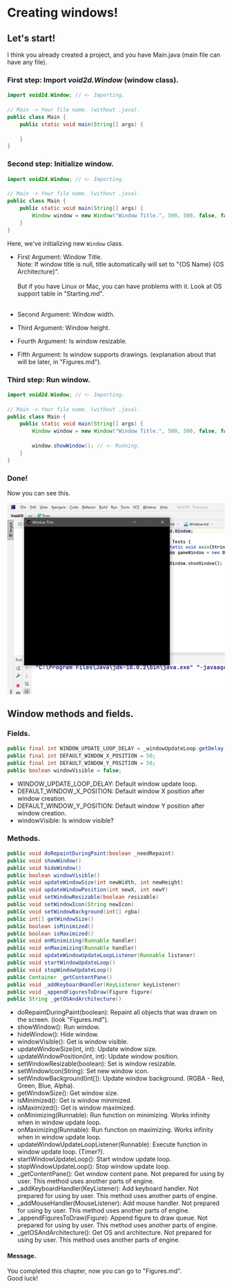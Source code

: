 # Creating windows!
## Let's start!
I think you already created a project, and you have Main.java (main file can have any file).

### First step: Import *void2d.Window* (window class).
```java
import void2d.Window; // <- Importing.

// Main -> Your file name. (without .java).
public class Main {
    public static void main(String[] args) {

    }
}
```

### Second step: Initialize window.
```java
import void2d.Window; // <- Importing.

// Main -> Your file name. (without .java).
public class Main {
    public static void main(String[] args) {
        Window window = new Window("Window Title.", 500, 500, false, false);
    }
}
```

Here, we've initializing new ```Window``` class.

- First Argument: Window Title.<br>
Note: If window title is null, title automatically will set to "{OS Name} {OS Architecture}".<br>
<br>But if you have Linux or Mac, you can have problems with it.
Look at OS support table in "Starting.md".<br><br>

- Second Argument: Window width.<br>

- Third Argument: Window height.<br>

- Fourth Argument: Is window resizable.

- Fifth Argument: Is window supports drawings. (explanation about that will be later, in "Figures.md").

### Third step: Run window.
```java
import void2d.Window; // <- Importing.

// Main -> Your file name. (without .java).
public class Main {
    public static void main(String[] args) {
        Window window = new Window("Window Title.", 500, 500, false, false);

        window.showWindow(); // <- Running.
    }
}
```

### Done!
Now you can see this.

<img src="docs-media\Window.png">

## Window methods and fields.
### Fields.
```java
public final int WINDOW_UPDATE_LOOP_DELAY = _windowUpdateLoop.getDelay();
public final int DEFAULT_WINDOW_X_POSITION = 50;
public final int DEFAULT_WINDOW_Y_POSITION = 50;
public boolean windowVisible = false;
```

- WINDOW_UPDATE_LOOP_DELAY: Default window update loop.
- DEFAULT_WINDOW_X_POSITION: Default window X position after window creation.
- DEFAULT_WINDOW_Y_POSITION: Default window Y position after window creation.
- windowVisible: Is window visible?

### Methods.
```java
public void doRepaintDuringPaint(boolean _needRepaint)
public void showWindow()
public void hideWindow()
public boolean windowVisible()
public void updateWindowSize(int newWidth, int newHeight)
public void updateWindowPosition(int newX, int newY)
public void setWindowResizable(boolean resizable)
public void setWindowIcon(String newIcon)
public void setWindowBackground(int[] rgba) 
public int[] getWindowSize()
public boolean isMinimized()
public boolean isMaximized()
public void onMinimizing(Runnable handler)
public void onMaximizing(Runnable handler)
public void updateWindowUpdateLoopListener(Runnable listener)
public void startWindowUpdateLoop()
public void stopWindowUpdateLoop()
public Container _getContentPane()
public void _addKeyboardHandler(KeyListener keyListener)
public void _appendFiguresToDraw(Figure figure)
public String _getOSAndArchitecture()
```

- doRepaintDuringPaint(boolean): Repaint all objects that was drawn on the screen. (look "Figures.md").
- showWindow(): Run window.
- hideWindow(): Hide window.
- windowVisible(): Get is window visible.
- updateWindowSize(int, int): Update window size.
- updateWindowPosition(int, int): Update window position.
- setWindowResizable(boolean): Set is window resizable.
- setWindowIcon(String): Set new window icon.
- setWindowBackground(int[]): Update window background. (RGBA - Red, Green, Blue, Alpha).
- getWindowSize(): Get window size.
- isMinimized(): Get is window minimized.
- isMaximized(): Get is window maximized.
- onMinimizing(Runnable): Run function on minimizing. Works infinity when in window update loop.
- onMaximizing(Runnable): Run function on maximizing. Works infinity when in window update loop.
- updateWindowUpdateLoopListener(Runnable): Execute function in window update loop. (Timer?).
- startWindowUpdateLoop(): Start window update loop.
- stopWindowUpdateLoop(): Stop window update loop.
- _getContentPane(): Get window content pane. Not prepared for using by user. This method uses another parts of engine.
- _addKeyboardHandler(KeyListener): Add keyboard handler. Not prepared for using by user. This method uses another parts of engine.
- _addMouseHandler(MouseListener): Add mouse handler. Not prepared for using by user. This method uses another parts of engine.
- _appendFiguresToDraw(Figure): Append figure to draw queue. Not prepared for using by user. This method uses another parts of engine.
- _getOSAndArchitecture(): Get OS and architecture. Not prepared for using by user. This method uses another parts of engine.

#### Message.
You completed this chapter, now you can go to "Figures.md".
<br>Good luck!

